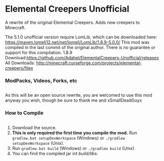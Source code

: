 Elemental Creepers Unofficial
===
A rewrite of the original Elemental Creepers. Adds new creepers to Minecraft.

The 5.1.0 unofficial version require LomLib, which can be downloaded here: https://maven.lomeli12.net/net/lomeli/LomLib/1.8.9-5.0.0/
This mod was compiled in the last commit of the original author. There is no guarantee or support for this compilation.
1.8.9 Download:https://github.com/Adahel/ElementalCreepers-Unofficial/releases
All Downloads: http://minecraft.curseforge.com/projects/elemental-creepers/files

### ModPacks, Videos, Forks, etc
## 

As this will be an open source rewrite, you are welcomed to use this mod anyway you wish, though be sure to thank me and xSmallDeadGuyx

### How to Compile
##

1. Download the source.
2. **This is only required the first time you compile the mod.** Run `gradlew.bat setupDevWorkspace` (Windows) or `./gradlew setupDevWorkspace` (Unix).
3. Run `gradlew.bat build` (Windows) or `./gradlew build` (Unix)
4. You can find the compiled jar int *build/libs*.
